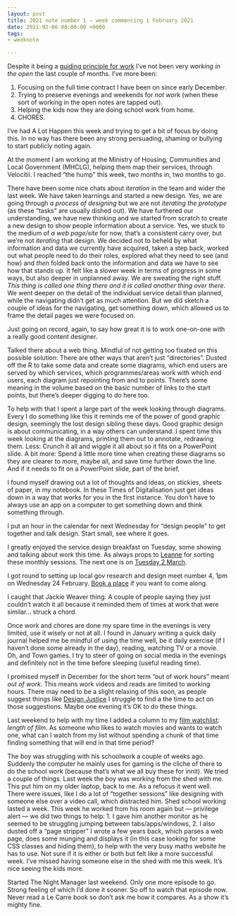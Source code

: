 ```yaml
---
layout: post
title: 2021 note number 1 — week commencing 1 February 2021
date: 2021-02-06 00:00:00 +0000
tags:
- weeknote

---
```

Despite it being a [guiding principle for work](https://www.ermlikeyeah.com/principles) I’ve not been very _working in the open_ the last couple of months. I’ve more been:

1. Focusing on the full time contract I have been on since early December.
2. Trying to preserve evenings and weekends for _not work_ (when these sort of working in the open notes are tapped out).
3. Helping the kids now they are doing school work from home.
4. CHORES.

I’ve had A Lot Happen this week and trying to get a bit of focus by doing this. In no way has there been any strong persuading, shaming or bullying to start publicly noting again.

At the moment I am working at the Ministry of Housing, Communities and Local Government (MHCLG), helping them map their services, through Velocitii. I reached “the hump” this week, two months in, two months to go.

There have been some nice chats about _iteration_ in the team and wider the last week. We have taken learnings and started a new design. Yes, we are going through _a process of designing_ but we are not _iterating the prototype_ (as these “tasks” are usually dished out). We have furthered our understanding, we have new thinking and we started from scratch to create a new design to show people information about a service. Yes, we stuck to the medium of _a web page/site_ for now, that’s a consistent carry over, but we’re not _iterating_ that design. We decided not to beheld by what information and data we currently have acquired, taken a step back, worked out what people need to do their roles, explored what they need to see (and how) and _then_ folded back onto the information and data we have to see how that stands up. It felt like a slower week in terms of progress in some ways, but also deeper in unplanned away. We are sweating the right stuff. _This thing is called one thing there and it is called another thing over there_. We went deeper on the detail of the individual service detail than planned, while the navigating didn’t get as much attention. But we did sketch a couple of ideas for the navigating, get something down, which allowed us to frame the detail pages we were focused on.

Just going on record, again, to say how great it is to work one-on-one with a really good content designer.

Talked there about a web thing. Mindful of not getting too fixated on this possible solution: There are other ways that aren’t just “directories”. Dusted off the R to take some data and create some diagrams, which end users are served by which services, which programmes/areas work with which end users, each diagram just repointing from and to points. There’s some meaning in the volume based on the basic number of links to the start points, but there’s deeper digging to do here too.

To help with that I spent a large part of the week looking through diagrams. Every I do something like this it reminds me of the power of good graphic design, seemingly the lost design sibling these days. Good graphic design is about communicating, in a way others can understand. I spent time this week looking at the diagrams, printing them out to annotate, redrawing them. Less: Crunch it all and wiggle it all about so it fits on a PowerPoint slide. A bit more: Spend a little more time when creating these diagrams so they are clearer to more, maybe all, and save time further down the line. And if it needs to fit on a PowerPoint slide, part of the brief.

I found myself drawing out a lot of thoughts and ideas, on stickies, sheets of paper, in my notebook. In these Times of Digitalisation just get ideas down in a way that works for you in the first instance. You don’t have to always use an app on a computer to get something down and think something through.

I put an hour in the calendar for next Wednesday for “design people” to get together and talk design. Start small, see where it goes.

I greatly enjoyed the service design breakfast on Tuesday, some showing and talking about work this time. As always props to [Leanne](https://twitter.com/leannecoker?s=21) for sorting these monthly sessions. The next one is on [Tuesday 2 March](https://www.eventbrite.co.uk/e/service-design-mornings-tickets-105393063490).

I got round to setting up local gov research and design meet number 4, 1pm on Wednesday 24 February. [Book a place](https://www.eventbrite.co.uk/e/local-gov-research-and-design-meet-up-number-4-tickets-140130131997) if you want to come along.

I caught that Jackie Weaver thing. A couple of people saying they just couldn’t watch it all because it reminded them of times at work that were similar... struck a chord.

Once work and chores are done my spare time in the evenings is very limited, use it wisely or not at all. I found in January writing a quick daily journal helped me be mindful of using the time well, be it daily exercise (if I haven’t done some already in the day), reading, watching TV or a movie. Oh, and Town games. I try to steer of going on social media in the evenings and definitely not in the time before sleeping (useful reading time).

I promised myself in December for the short term “out of work hours” meant _out of work_. This means work videos and reads are limited to working hours. There may need to be a slight relaxing of this soon, as people suggest things like [Design Justice](https://mitpress.mit.edu/books/design-justice) I struggle to find a the time to act on those suggestions. Maybe one evening it’s OK to do these things.

Last weekend to help with my time I added a column to my [film watchlist](https://www.notion.so/6b5433752b30487b982d3e7897b0ea7e): _length of film_. As someone who likes to watch movies and wants to watch one, what can I watch from my list without spending a chunk of that time finding something that will end in that time period?

The boy was struggling with his schoolwork a couple of weeks ago. Suddenly the computer he mainly uses for gaming is the cliche of there to do the school work (because that’s what we all buy these for innit). We tried a couple of things. Last week the boy was working from the shed with me. This put him on my older laptop, back to me. As a refocus it went well. There were issues, like I do a lot of “together sessions” like designing with someone else over a video call, which distracted him. Shed school working lasted a week. This week he worked from his room again but — privilege alert — we did two things to help: 1. I gave him another monitor as he seemed to be struggling jumping between tabs/apps/windows, 2. I also dusted off a “page stripper” I wrote a few years back, which parses a web page, does some munging and displays it (in this case looking for some CSS classes and hiding them), to help with the very busy maths website he has to use. Not sure if it is either or both but felt like a more successful week. I’ve missed having someone else in the shed with me this week. It’s nice seeing the kids more.

Started The Night Manager last weekend. Only one more episode to go. Strong feeling of which I’d done it sooner. So off to watch that episode now. Never read a Le Carre book so don’t ask me how it compares. As a show it’s mighty fine.